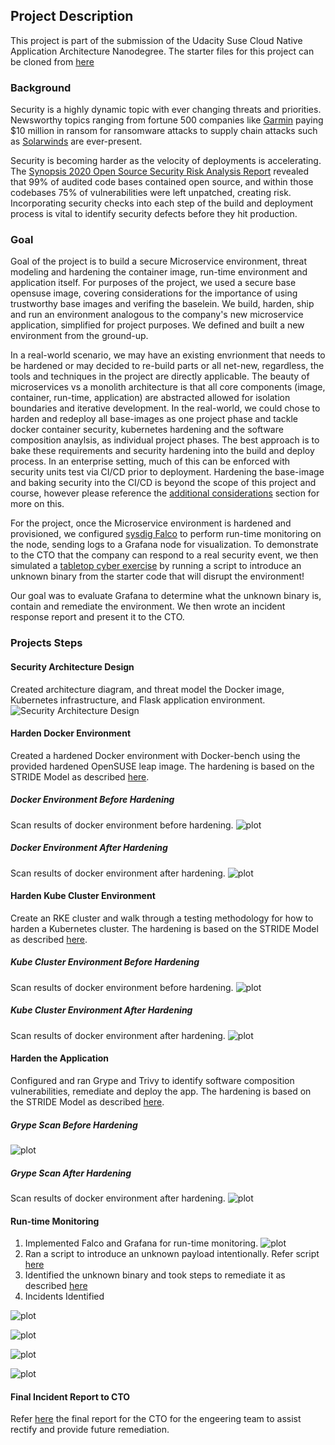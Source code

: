 ## Project Description
This project is part of the submission of the Udacity Suse Cloud Native Application Architecture Nanodegree. The starter files for this project 
can be cloned from [here]()

### Background
Security is a highly dynamic topic with ever changing threats and priorities. Newsworthy topics ranging from fortune 500 companies like [Garmin](https://www.wired.com/story/garmin-ransomware-hack-warning) paying $10 million in ransom for ransomware attacks to supply chain attacks such as [Solarwinds](https://www.cnet.com/news/solarwinds-hack-officially-blamed-on-russia-what-you-need-to-know) are ever-present. 

Security is becoming harder as the velocity of deployments is accelerating. The [Synopsis 2020 Open Source Security Risk Analysis Report](https://webcache.googleusercontent.com/search?q=cache:yUCraGVAdw8J:https://www.synopsys.com/content/dam/synopsys/sig-assets/reports/2020-ossra-report.pdf+&cd=1&hl=en&ct=clnk&gl=us) revealed that 99% of audited code bases contained open source, and within those codebases 75% of vulnerabilities were left unpatched, creating risk. Incorporating security checks into each step of the build and deployment process is vital to identify security defects before they hit production.

### Goal 
Goal of the project is to build a secure Microservice environment, threat modeling and hardening the container image, run-time environment and application itself. For purposes of the project, we used a secure base opensuse image, covering considerations for the importance of using trustworthy base images and verifing the baselein. We build, harden, ship and run an environment analogous to the company's new microservice application, simplified for project purposes. We defined and built a new environment from the ground-up. 

In a real-world scenario, we may have an existing envrionment that needs to be hardened or may decided to re-build parts or all net-new, regardless, the tools and techniques in the project are directly applicable. The beauty of microservices vs a monolith architecture is that all core components (image, container, run-time, application) are abstracted allowed for isolation boundaries and iterative development. In the real-world, we could chose to harden and redeploy all base-images as one project phase and tackle docker container security, kubernetes hardening and the software composition anaylsis, as individual project phases. The best approach is to bake these requirements and security hardening into the build and deploy process. In an enterprise setting, much of this can be enforced with security units test via CI/CD prior to deployment. Hardening the base-image and baking security into the CI/CD is beyond the scope of this project and course, however please reference the [additional considerations](https://github.com/udacity/nd064-c3-Microservices-Security-project-starter/tree/master/starter#additional-considerations) section for more on this. 

For the project, once the Microservice environment is hardened and provisioned, we configured [sysdig Falco](https://github.com/falcosecurity/falco) to perform run-time monitoring on the node, sending logs to a Grafana node for visualization. To demonstrate to the CTO that the company can respond to a real security event, we then simulated a [tabletop cyber exercise](https://www.fireeye.com/mandiant/tabletop-exercise.html) by running a script to introduce an unknown binary from the starter code that will disrupt the environment! 

Our goal was to evaluate Grafana to determine what the unknown binary is, contain and remediate the environment. We then wrote an incident response report and present it to the CTO. 

### Projects Steps
#### Security Architecture Design
Created architecture diagram, and threat model the Docker image, Kubernetes infrastructure, and Flask application environment. 
![Security Architecture Design](./submissions/security_architecture_design.png)

#### Harden Docker Environment
Created a hardened Docker environment with Docker-bench using the provided hardened OpenSUSE leap image.
The hardening is based on the STRIDE Model as described [here](./submissions/threat_modeling_template.txt).
##### Docker Environment Before Hardening
Scan results of docker environment before hardening.
![plot](./submissions/suse_docker_environment_out_of_box_v20-10-11.png)
##### Docker Environment After Hardening
Scan results of docker environment after hardening.
![plot](./submissions/suse_docker_environment_hardened_v20-10-11b.png)

#### Harden Kube Cluster Environment
Create an RKE cluster and walk through a testing methodology for how to harden a Kubernetes cluster.
The hardening is based on the STRIDE Model as described [here](./submissions/threat_modeling_template.txt).
##### Kube Cluster Environment Before Hardening
Scan results of docker environment before hardening.
![plot](./submissions/kube_cluster_out_of_box.png)
##### Kube Cluster Environment After Hardening
Scan results of docker environment after hardening.
![plot](./submissions/kube_cluster_hardened.png)

#### Harden the Application
Configured and ran Grype and Trivy to identify software composition vulnerabilities, remediate and deploy the app.
The hardening is based on the STRIDE Model as described [here](./submissions/threat_modeling_template.txt).
##### Grype Scan  Before Hardening
![plot](./submissions/%20grype_app_out_of_box.png)
##### Grype Scan After Hardening
Scan results of docker environment after hardening.
![plot](./submissions/grype_app_hardended.png)

#### Run-time Monitoring
1. Implemented Falco and Grafana for run-time monitoring.
![plot](./submissions/falco_grafana_screenshot.png)
2. Ran a script to introduce an unknown payload intentionally. Refer script [here](./starter/scripts/payload.sh)
3. Identified the unknown binary and took steps to remediate it as described [here](./submissions/incident_response.txt)
4. Incidents Identified

![plot](./submissions/incident_report_crypto_miners.png)

![plot](./submissions/incident_report.png)

![plot](./submissions/incident_response_crypto_miners_detected.png)

![plot](./submissions/incident_report_pods.png)

#### Final Incident Report to CTO
Refer [here](./submissions/incident_response.txt) the final report for the CTO for the engeering team to assist rectify and provide
future remediation.
